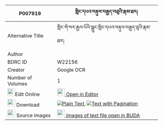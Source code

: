 |P007919|གླིང་དཔའ་བརྟུལ་བརྒྱད་བཅུའི་རྣམ་ཐར། 
| --- | --- 
|Alternative Title |གླིང་གེ་སར་རྒྱལ་པོའི་སྒྲུང་གླིང་དཔའ་བརྟུལ་བརྒྱད་ཅུའི་རྣམ་ཐར།
|Author | 
|BDRC ID | W22156
|Creator | Google OCR
|Number of Volumes| 1
|<img width="25" src="https://img.icons8.com/color/25/000000/edit-property.png">Edit Online| [<img width="25" src="https://avatars.githubusercontent.com/u/45091458?s=200&v=4"> Open in Editor](http://editor.openpecha.org/P007919)
|<img width="25" src="https://img.icons8.com/fluent/48/000000/download-2.png"/>  Download | [![](https://img.icons8.com/color/20/000000/txt.png)Plain Text](https://github.com/Openpecha/P007919/releases/download/v1/ling_patul_gye_chu_i_namtar_plain_P007919.zip), [![](https://img.icons8.com/color/20/000000/txt.png)Text with Pagination](https://github.com/Openpecha/P007919/releases/download/v1/ling_patul_gye_chu_i_namtar_pages_P007919.zip)
|<img width="25" src="https://img.icons8.com/plasticine/100/000000/pictures-folder.png"/>  Source Images | [<img width="25" src="https://library.bdrc.io/icons/BUDA-small.svg"> Images of text file open in BUDA](https://library.bdrc.io/show/bdr:W22156)